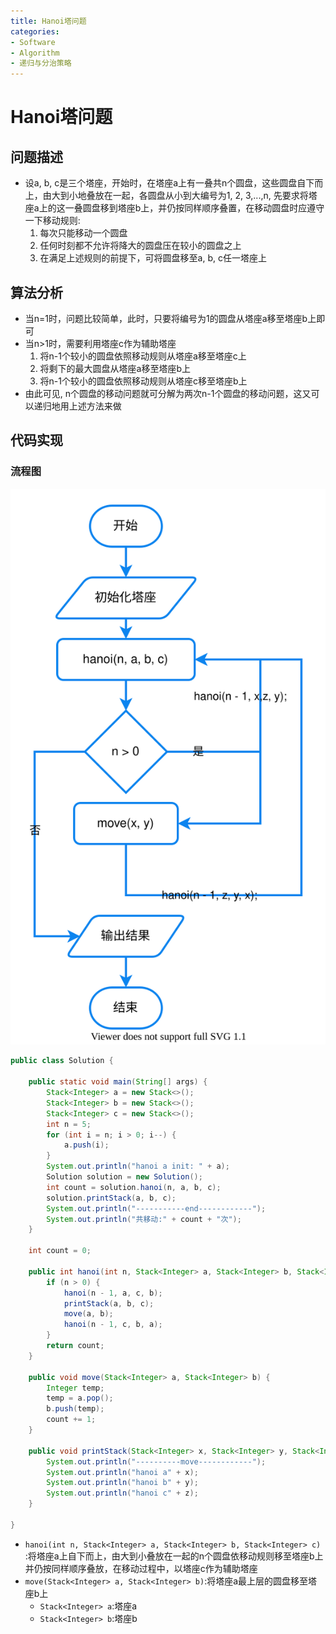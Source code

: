 ```yaml
---
title: Hanoi塔问题
categories:
- Software
- Algorithm
- 递归与分治策略
---
```

# Hanoi塔问题

## 问题描述

- 设a, b, c是三个塔座，开始时，在塔座a上有一叠共n个圆盘，这些圆盘自下而上，由大到小地叠放在一起，各圆盘从小到大编号为1, 2, 3,...,n, 先要求将塔座a上的这一叠圆盘移到塔座b上，并仍按同样顺序叠置，在移动圆盘时应遵守一下移动规则:
    1. 每次只能移动一个圆盘
    2. 任何时刻都不允许将降大的圆盘压在较小的圆盘之上
    3. 在满足上述规则的前提下，可将圆盘移至a, b, c任一塔座上

## 算法分析

- 当n=1时，问题比较简单，此时，只要将编号为1的圆盘从塔座a移至塔座b上即可
- 当n>1时，需要利用塔座c作为辅助塔座
    1. 将n-1个较小的圆盘依照移动规则从塔座a移至塔座c上
    2. 将剩下的最大圆盘从塔座a移至塔座b上
    3. 将n-1个较小的圆盘依照移动规则从塔座c移至塔座b上
- 由此可见, n个圆盘的移动问题就可分解为两次n-1个圆盘的移动问题，这又可以递归地用上述方法来做

## 代码实现

### 流程图

![](https://raw.githubusercontent.com/LuShan123888/Files/main/Pictures/2020-12-10-2020-11-08-Flowchart-4823333.svg)

```java
public class Solution {

    public static void main(String[] args) {
        Stack<Integer> a = new Stack<>();
        Stack<Integer> b = new Stack<>();
        Stack<Integer> c = new Stack<>();
        int n = 5;
        for (int i = n; i > 0; i--) {
            a.push(i);
        }
        System.out.println("hanoi a init: " + a);
        Solution solution = new Solution();
        int count = solution.hanoi(n, a, b, c);
        solution.printStack(a, b, c);
        System.out.println("-----------end------------");
        System.out.println("共移动:" + count + "次");
    }

    int count = 0;

    public int hanoi(int n, Stack<Integer> a, Stack<Integer> b, Stack<Integer> c) {
        if (n > 0) {
            hanoi(n - 1, a, c, b);
            printStack(a, b, c);
            move(a, b);
            hanoi(n - 1, c, b, a);
        }
        return count;
    }

    public void move(Stack<Integer> a, Stack<Integer> b) {
        Integer temp;
        temp = a.pop();
        b.push(temp);
        count += 1;
    }

    public void printStack(Stack<Integer> x, Stack<Integer> y, Stack<Integer> z) {
        System.out.println("----------move------------");
        System.out.println("hanoi a" + x);
        System.out.println("hanoi b" + y);
        System.out.println("hanoi c" + z);
    }

}
```

- `hanoi(int n, Stack<Integer> a, Stack<Integer> b, Stack<Integer> c) `:将塔座a上自下而上，由大到小叠放在一起的n个圆盘依移动规则移至塔座b上并仍按同样顺序叠放，在移动过程中，以塔座c作为辅助塔座
- `move(Stack<Integer> a, Stack<Integer> b)`:将塔座a最上层的圆盘移至塔座b上
    - `Stack<Integer> a`:塔座a
    - `Stack<Integer> b`:塔座b